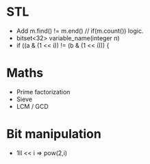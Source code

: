 # STL

- Add m.find() != m.end() // if(m.count()) logic.
- bitset<32> variable_name(integer n)
- if ((a & (1 << i)) != (b & (1 << i))) {



# Maths

- Prime factorization
- Sieve
- LCM / GCD

# Bit manipulation
- 1ll << i => pow(2,i)
